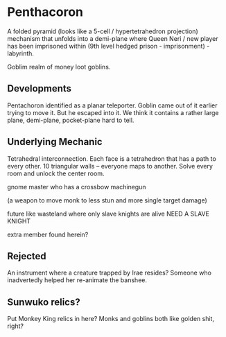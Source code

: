 # Penthacoron
A folded pyramid (looks like a 5-cell / hypertetrahedron projection) mechanism that unfolds into a demi-plane where Queen Neri / new player has been imprisoned within (9th level hedged prison - imprisonment) - labyrinth.

Goblim realm of money loot goblins.

## Developments
Pentachoron identified as a planar teleporter.
Goblin came out of it earlier trying to move it. But he escaped into it.
We think it contains a rather large plane, demi-plane, pocket-plane hard to tell.

## Underlying Mechanic
Tetrahedral interconnection. Each face is a tetrahedron that has a path to every other. 10 triangular walls – everyone maps to another. Solve every room and unlock the center room.

gnome master who has a crossbow machinegun

(a weapon to move monk to less stun and more single target damage)

future like wasteland where only slave knights are alive
NEED A SLAVE KNIGHT


extra member found herein?

## Rejected
An instrument where a creature trapped by Irae resides?
Someone who inadvertedly helped her re-animate the banshee.

## Sunwuko relics?
Put Monkey King relics in here? Monks and goblins both like golden shit, right?
